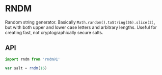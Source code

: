 
# RNDM

Random string generator.
Basically `Math.random().toString(36).slice(2)`,
but with both upper and lower case letters and arbitrary lengths.
Useful for creating fast, not cryptographically secure salts.

## API

```js
import rndm from 'rndm@1'

var salt = rndm(16)
```
